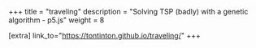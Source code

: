 +++
title = "traveling"
description = "Solving TSP (badly) with a genetic algorithm - p5.js"
weight = 8

[extra]
link_to="https://tontinton.github.io/traveling/"
+++
